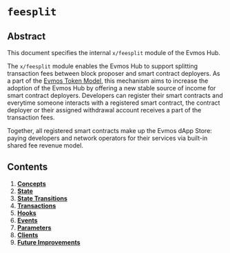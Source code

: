 <!--
order: 0
title: "Feesplit Overview"
parent:
  title: "feesplit"
-->

# `feesplit`

## Abstract

This document specifies the internal `x/feesplit` module of the Evmos Hub.

The `x/feesplit` module enables the Evmos Hub to support splitting transaction fees between block proposer and smart contract deployers. As a part of the [Evmos Token Model](https://evmos.blog/the-evmos-token-model-edc07014978b), this mechanism aims to increase the adoption of the Evmos Hub by offering a new stable source of income for smart contract deployers. Developers can register their smart contracts and everytime someone interacts with a registered smart contract, the contract deployer or their assigned withdrawal account receives a part of the transaction fees.

Together, all registered smart contracts make up the Evmos dApp Store: paying developers and network operators for their services via built-in shared fee revenue model.

## Contents

1. **[Concepts](01_concepts.md)**
2. **[State](02_state.md)**
3. **[State Transitions](03_state_transitions.md)**
4. **[Transactions](04_transactions.md)**
5. **[Hooks](05_hooks.md)**
6. **[Events](06_events.md)**
7. **[Parameters](07_parameters.md)**
8. **[Clients](08_clients.md)**
9. **[Future Improvements](09_improvements.md)**
